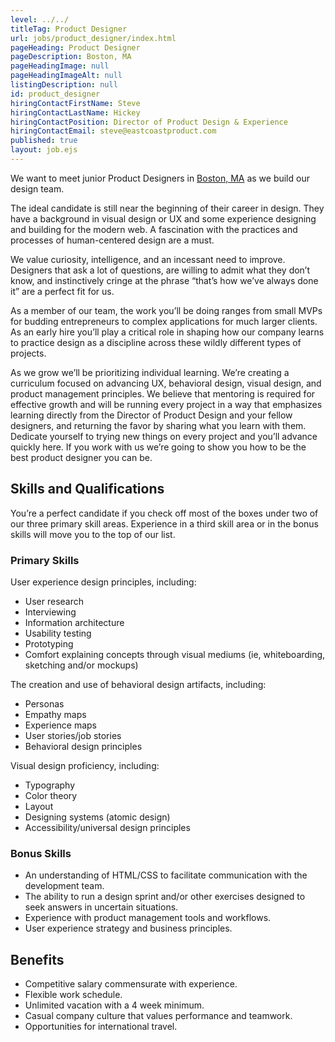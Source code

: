 ```yaml
---
level: ../../
titleTag: Product Designer
url: jobs/product_designer/index.html
pageHeading: Product Designer
pageDescription: Boston, MA
pageHeadingImage: null
pageHeadingImageAlt: null
listingDescription: null
id: product_designer
hiringContactFirstName: Steve
hiringContactLastName: Hickey
hiringContactPosition: Director of Product Design & Experience
hiringContactEmail: steve@eastcoastproduct.com
published: true
layout: job.ejs
---
```


<p>We want to meet junior Product Designers in <a href="https://www.google.com/maps/place/51+Melcher+St,+Boston,+MA+02210/@42.3492404,-71.0522346,17z/data=!3m1!4b1!4m5!3m4!1s0x89e37a7fd91a79e3:0xcd8cefbf58725cf!8m2!3d42.3492404!4d-71.0500459" target="_blank">Boston, MA</a> as we build our design team.</p>

<p>The ideal candidate is still near the beginning of their career in design. They have a background in visual design or UX and some experience designing and building for the modern web. A fascination with the practices and processes of human-centered design are a must.</p>

<p>We value curiosity, intelligence, and an incessant need to improve. Designers that ask a lot of questions, are willing to admit what they don’t know, and instinctively cringe at the phrase “that’s how we’ve always done it” are a perfect fit for us.</p>

<p>As a member of our team, the work you’ll be doing ranges from small MVPs for budding entrepreneurs to complex applications for much larger clients. As an early hire you’ll play a critical role in shaping how our company learns to practice design as a discipline across these wildly different types of projects.</p>

<p>As we grow we’ll be prioritizing individual learning. We’re creating a curriculum focused on advancing UX, behavioral design, visual design, and product management principles. We believe that mentoring is required for effective growth and will be running every project in a way that emphasizes learning directly from the Director of Product Design and your fellow designers, and returning the favor by sharing what you learn with them. Dedicate yourself to trying new things on every project and you’ll advance quickly here. If you work with us we’re going to show you how to be the best product designer you can be.</p>

<h2 class="text-heading-two">Skills and Qualifications</h2>

<p>You’re a perfect candidate if you check off most of the boxes under two of our three primary skill areas. Experience in a third skill area or in the bonus skills will move you to the top of our list.</p>

<h3 class="text-heading-three">Primary Skills</h3>

<p>User experience design principles, including:</p>

<ul>
  <li>User research</li>
  <li>Interviewing</li>
  <li>Information architecture</li>
  <li>Usability testing</li>
  <li>Prototyping</li>
  <li>Comfort explaining concepts through visual mediums (ie, whiteboarding, sketching and/or mockups)</li>
</ul>

<p>The creation and use of behavioral design artifacts, including:</p>

<ul>
  <li>Personas</li>
  <li>Empathy maps</li>
  <li>Experience maps</li>
  <li>User stories/job stories</li>
  <li>Behavioral design principles</li>
</ul>

<p>Visual design proficiency, including:</p>

<ul>
  <li>Typography</li>
  <li>Color theory</li>
  <li>Layout</li>
  <li>Designing systems (atomic design)</li>
  <li>Accessibility/universal design principles</li>
</ul>

<h3 class="text-heading-three">Bonus Skills</h3>

<ul>
  <li>An understanding of HTML/CSS to facilitate communication with the development team.</li>
  <li>The ability to run a design sprint and/or other exercises designed to seek answers in uncertain situations.</li>
  <li>Experience with product management tools and workflows.</li>
  <li>User experience strategy and business principles.</li>
</ul>

<h2 class="text-heading-two">Benefits</h2>

<ul>
  <li>Competitive salary commensurate with experience.</li>
  <li>Flexible work schedule.</li>
  <li>Unlimited vacation with a 4 week minimum.</li>
  <li>Casual company culture that values performance and teamwork.</li>
  <li>Opportunities for international travel.</li>
</ul>